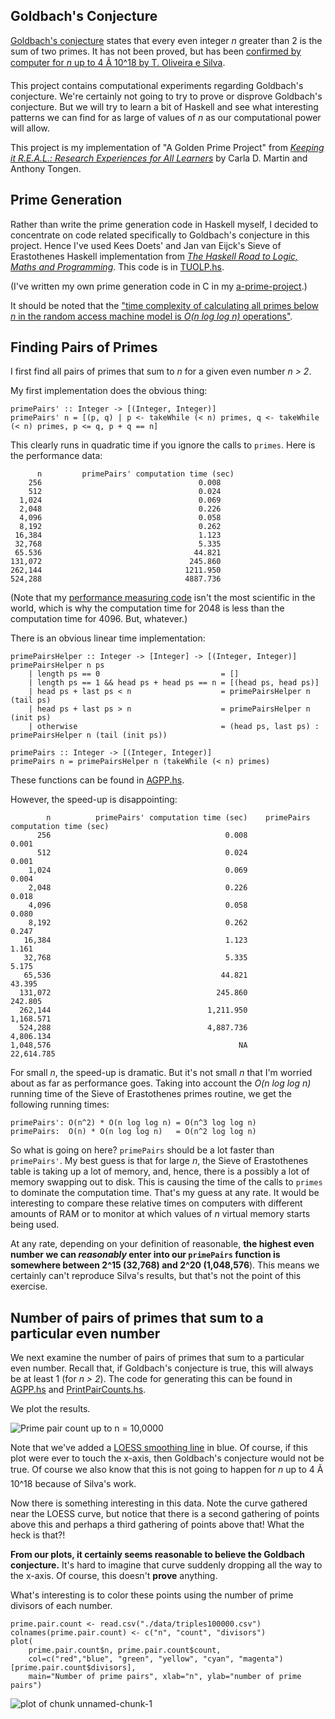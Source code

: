 Goldbach's Conjecture
---------------------

[Goldbach's
conjecture](<http://en.wikipedia.org/wiki/Goldbach's_conjecture>) states
that every even integer *n* greater than 2 is the sum of two primes. It
has not been proved, but has been [confirmed by computer for *n* up to 4
Ã 10\^18 by T. Oliveira e
Silva](http://en.wikipedia.org/wiki/Goldbach%27s_conjecture#Verified_results).

This project contains computational experiments regarding Goldbach's
conjecture. We're certainly not going to try to prove or disprove
Goldbach's conjecture. But we will try to learn a bit of Haskell and see
what interesting patterns we can find for as large of values of *n* as
our computational power will allow.

This project is my implementation of "A Golden Prime Project" from
[*Keeping it R.E.A.L.: Research Experiences for All
Learners*](http://www.maa.org/publications/ebooks/keeping-it-real-research-experiences-for-all-learners)
by Carla D. Martin and Anthony Tongen.

Prime Generation
----------------

Rather than write the prime generation code in Haskell myself, I decided
to concentrate on code related specifically to Goldbach's conjecture in
this project. Hence I've used Kees Doets' and Jan van Eijck's Sieve of
Erastothenes Haskell implementation from [*The Haskell Road to Logic,
Maths and Programming*](http://homepages.cwi.nl/~jve/HR/#Home). This
code is in
[TUOLP.hs](https://github.com/paul-reiners/a-golden-prime-project/blob/master/src/TUOLP.hs).

(I've written my own prime generation code in C in my
[a-prime-project](https://github.com/paul-reiners/a-prime-project/blob/master/prime.c).)

It should be noted that the ["time complexity of calculating all primes
below *n* in the random access machine model is *O(n log log n)*
operations"](http://en.wikipedia.org/wiki/Sieve_of_Eratosthenes#Algorithm_complexity).

Finding Pairs of Primes
-----------------------

I first find all pairs of primes that sum to *n* for a given even number
*n \> 2*.

My first implementation does the obvious thing:

    primePairs' :: Integer -> [(Integer, Integer)]
    primePairs' n = [(p, q) | p <- takeWhile (< n) primes, q <- takeWhile (< n) primes, p <= q, p + q == n]

This clearly runs in quadratic time if you ignore the calls to `primes`.
Here is the performance data:

          n         primePairs' computation time (sec)
        256                                   0.008
        512                                   0.024
      1,024                                   0.069
      2,048                                   0.226
      4,096                                   0.058
      8,192                                   0.262
     16,384                                   1.123
     32,768                                   5.335
     65.536                                  44.821
    131,072                                 245.860
    262,144                                1211.950
    524,288                                4887.736

(Note that my [performance measuring
code](https://github.com/paul-reiners/a-golden-prime-project/blob/master/src/TimePairGeneration.hs)
isn't the most scientific in the world, which is why the computation
time for 2048 is less than the computation time for 4096. But,
whatever.)

There is an obvious linear time implementation:

    primePairsHelper :: Integer -> [Integer] -> [(Integer, Integer)]
    primePairsHelper n ps 
        | length ps == 0                           = []
        | length ps == 1 && head ps + head ps == n = [(head ps, head ps)]
        | head ps + last ps < n                    = primePairsHelper n (tail ps)
        | head ps + last ps > n                    = primePairsHelper n (init ps)
        | otherwise                                = (head ps, last ps) : primePairsHelper n (tail (init ps))
        
    primePairs :: Integer -> [(Integer, Integer)]
    primePairs n = primePairsHelper n (takeWhile (< n) primes)

These functions can be found in
[AGPP.hs](https://github.com/paul-reiners/a-golden-prime-project/blob/master/src/AGPP.hs).

However, the speed-up is disappointing:

            n          primePairs' computation time (sec)    primePairs computation time (sec)
          256                                       0.008                                0.001
          512                                       0.024                                0.001
        1,024                                       0.069                                0.004
        2,048                                       0.226                                0.018
        4,096                                       0.058                                0.080
        8,192                                       0.262                                0.247
       16,384                                       1.123                                1.161
       32,768                                       5.335                                5.175
       65,536                                      44.821                               43.395
      131,072                                     245.860                              242.805
      262,144                                   1,211.950                            1,168.571
      524,288                                   4,887.736                            4,806.134
    1,048,576                                          NA                           22,614.785

For small *n*, the speed-up is dramatic. But it's not small *n* that I'm
worried about as far as performance goes. Taking into account the *O(n
log log n)* running time of the Sieve of Erastothenes primes routine, we
get the following running times:

    primePairs': O(n^2) * O(n log log n) = O(n^3 log log n)
    primePairs:  O(n) * O(n log log n)   = O(n^2 log log n)

So what is going on here? `primePairs` should be a lot faster than
`primePairs'`. My best guess is that for large *n*, the Sieve of
Erastothenes table is taking up a lot of memory, and, hence, there is a
possibly a lot of memory swapping out to disk. This is causing the time
of the calls to `primes` to dominate the computation time. That's my
guess at any rate. It would be interesting to compare these relative
times on computers with different amounts of RAM or to monitor at which
values of *n* virtual memory starts being used.

At any rate, depending on your definition of reasonable, **the highest
even number we can *reasonably* enter into our `primePairs` function is
somewhere between 2\^15 (32,768) and 2\^20 (1,048,576**). This means we
certainly can't reproduce Silva's results, but that's not the point of
this exercise.

Number of pairs of primes that sum to a particular even number
--------------------------------------------------------------

We next examine the number of pairs of primes that sum to a particular
even number. Recall that, if Goldbach's conjecture is true, this will
always be at least 1 (for *n \> 2*). The code for generating this can be
found in
[AGPP.hs](https://github.com/paul-reiners/a-golden-prime-project/blob/master/src/AGPP.hs)
and
[PrintPairCounts.hs](https://github.com/paul-reiners/a-golden-prime-project/blob/master/src/PrintPairCounts.hs).

We plot the results.

![Prime pair count up to *n =
10,0000*](https://raw.githubusercontent.com/paul-reiners/a-golden-prime-project/master/plots/PrimePairCounts100000.png "Prime pair count up to *n = 10,000*")

Note that we've added a [LOESS smoothing
line](http://en.wikipedia.org/wiki/Local_regression) in blue. Of course,
if this plot were ever to touch the x-axis, then Goldbach's conjecture
would not be true. Of course we also know that this is not going to
happen for *n* up to 4 Ã 10\^18 because of Silva's work.

Now there is something interesting in this data. Note the curve gathered
near the LOESS curve, but notice that there is a second gathering of
points above this and perhaps a third gathering of points above that!
What the heck is that?!

**From our plots, it certainly seems reasonable to believe the Goldbach
conjecture.** It's hard to imagine that curve suddenly dropping all the
way to the x-axis. Of course, this doesn't **prove** anything.

What's interesting is to color these points using the number of prime
divisors of each number.

    prime.pair.count <- read.csv("./data/triples100000.csv")
    colnames(prime.pair.count) <- c("n", "count", "divisors")
    plot(
        prime.pair.count$n, prime.pair.count$count, 
        col=c("red","blue", "green", "yellow", "cyan", "magenta")[prime.pair.count$divisors], 
        main="Number of prime pairs", xlab="n", ylab="number of prime pairs")

![plot of chunk
unnamed-chunk-1](./README_files/figure-markdown_strict/unnamed-chunk-1.png)
